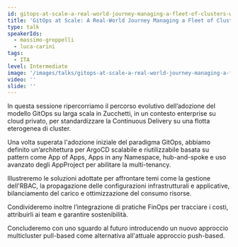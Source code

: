 ```yaml
---
id: gitops-at-scale-a-real-world-journey-managing-a-fleet-of-clusters-with-argocd
title: 'GitOps at Scale: A Real-World Journey Managing a Fleet of Clusters with ArgoCD'
type: talk
speakerIds:
  - massimo-groppelli
  - luca-carini
tags:
  - ITA
level: Intermediate
image: '/images/talks/gitops-at-scale-a-real-world-journey-managing-a-fleet-of-clusters-with-argocd.webp'
video: ''
slide: ''
---
```


In questa sessione ripercorriamo il percorso evolutivo dell’adozione del modello GitOps su larga scala in Zucchetti, in un contesto enterprise su cloud privato, per standardizzare la Continuous Delivery su una flotta eterogenea di cluster.

Una volta superata l'adozione iniziale del paradigma GitOps, abbiamo definito un’architettura per ArgoCD scalabile e riutilizzabile basata su pattern come App of Apps, Apps in any Namespace, hub-and-spoke e uso avanzato degli AppProject per abilitare la multi-tenancy.

Illustreremo le soluzioni adottate per affrontare temi come la gestione dell'RBAC, la propagazione delle configurazioni infrastrutturali e applicative, bilanciamento del carico e ottimizzazione del consumo risorse.

Condivideremo inoltre l’integrazione di pratiche FinOps per tracciare i costi, attribuirli ai team e garantire sostenibilità.

Concluderemo con uno sguardo al futuro introducendo un nuovo approccio multicluster pull-based come alternativa all'attuale approccio push-based.
